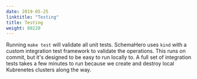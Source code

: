 ```yaml
---
date: 2019-05-25
linktitle: "Testing"
title: Testing
weight: 80220
---
```


Running `make test` will validate all unit tests. SchemaHero uses `kind` with a custom integration test framework to validate the operations. This runs on commit, but it's designed to be easy to run locally to. A full set of integration tests takes a few minutes to run because we create and destroy local Kubrenetes clusters along the way.
